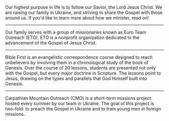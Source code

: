 Our highest purpose in life is to follow our Savior, the Lord Jesus Christ. We are raising our family in Ukraine, and striving to share the Gospel with those around us. If you'd like to learn more about how we minister, read on!

---

<svg-image name="eto-logo" width="200" alt="Euro Team Outreach" />

Our family serves with a group of missionaries known as Euro Team Outreach (ETO). ETO is a nonprofit organization dedicated to the advancement of the Gospel of Jesus Christ.

<article-button text="Visit euroteamoutreach.org" path="https://euroteamoutreach.org/" :outline="true" :external="true" margin="t"/>

---

<svg-image name="bible-first" width="400" alt="Bible First" />

Bible First is an evangelistic correspondence course designed to reach unbelievers by involving them in a chronological study of the book of Genesis. Over the course of 20 lessons, students are presented not only with the Gospel, but every major doctrine in Scripture. The lessons point to Jesus, drawing on the types and parallels that God Himself built into Genesis.

<article-button text="Visit getbiblefirst.com" path="https://getbiblefirst.com/" :outline="true" :external="true" margin="t" />

---

<svg-image name="cmo-logo" width="250" alt="Carpathian Mountain Outreach" />

Carpathian Mountain Outreach (CMO) is a short-term missions project hosted every summer by our team in Ukraine. The goal of this project is two-fold: to preach the Gospel in Ukraine and to train young men in foreign missions.

<article-button text="Visit cmoproject.org" path="https://cmoproject.org/" :outline="true" :external="true" margin="t" />
